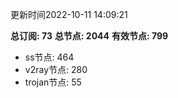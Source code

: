 更新时间2022-10-11 14:09:21

**总订阅: 73**
**总节点: 2044**
**有效节点: 799**
- ss节点: 464
- v2ray节点: 280
- trojan节点: 55
